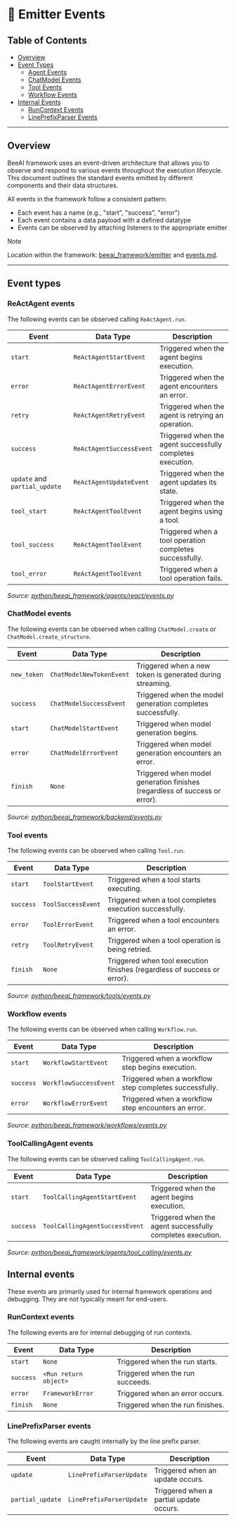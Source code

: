 # 📡 Emitter Events

<!-- TOC -->
## Table of Contents
- [Overview](#overview)
- [Event Types](#event-types)
    - [Agent Events](#agent-events)
    - [ChatModel Events](#chatmodel-events)
    - [Tool Events](#tool-events)
    - [Workflow Events](#workflow-events)
- [Internal Events](#internal-events)
    - [RunContext Events](#runcontext-events)
    - [LinePrefixParser Events](#lineprefixparser-events)
<!-- /TOC -->

---

## Overview

BeeAI framework uses an event-driven architecture that allows you to observe and respond to various events throughout the execution lifecycle. This document outlines the standard events emitted by different components and their data structures.

All events in the framework follow a consistent pattern:
* Each event has a name (e.g., "start", "success", "error")
* Each event contains a data payload with a defined datatype
* Events can be observed by attaching listeners to the appropriate emitter

> [!NOTE]
> 
> Location within the framework: [beeai_framework/emitter](/python/beeai_framework/emitter) and [events.md](/python/docs/events.md).

---

## Event types

### ReActAgent events

The following events can be observed calling `ReActAgent.run`.


| Event                         | Data Type                | Description                                                |
|-------------------------------|--------------------------|------------------------------------------------------------|
| `start`                       | `ReActAgentStartEvent`   | Triggered when the agent begins execution.                 |
| `error`                       | `ReActAgentErrorEvent`   | Triggered when the agent encounters an error.              |
| `retry`                       | `ReActAgentRetryEvent`   | Triggered when the agent is retrying an operation.         |
| `success`                     | `ReActAgentSuccessEvent` | Triggered when the agent successfully completes execution. |
| `update` and `partial_update` | `ReActAgentUpdateEvent`  | Triggered when the agent updates its state.                |
| `tool_start`                  | `ReActAgentToolEvent`    | Triggered when the agent begins using a tool.              |
| `tool_success`                | `ReActAgentToolEvent`    | Triggered when a tool operation completes successfully.    |
| `tool_error`                  | `ReActAgentToolEvent`    | Triggered when a tool operation fails.                     |

_Source: [python/beeai_framework/agents/react/events.py](python/beeai_framework/agents/react/events.py)_


### ChatModel events

The following events can be observed when calling `ChatModel.create` or `ChatModel.create_structure`.

| Event        | Data Type                | Description                                                                |
|--------------|--------------------------|----------------------------------------------------------------------------|
| `new_token`  | `ChatModelNewTokenEvent` | Triggered when a new token is generated during streaming.                  |
| `success`    | `ChatModelSuccessEvent`  | Triggered when the model generation completes successfully.                |
| `start`      | `ChatModelStartEvent`    | Triggered when model generation begins.                                    |
| `error`      | `ChatModelErrorEvent`    | Triggered when model generation encounters an error.                       |
| `finish`     | `None`                   | Triggered when model generation finishes (regardless of success or error). |

_Source: [python/beeai_framework/backend/events.py](python/beeai_framework/backend/events.py)_

### Tool events

The following events can be observed when calling `Tool.run`.

| Event     | Data Type          | Description                                                              |
|-----------|--------------------|--------------------------------------------------------------------------|
| `start`   | `ToolStartEvent`   | Triggered when a tool starts executing.                                  |
| `success` | `ToolSuccessEvent` | Triggered when a tool completes execution successfully.                  |
| `error`   | `ToolErrorEvent`   | Triggered when a tool encounters an error.                               |
| `retry`   | `ToolRetryEvent`   | Triggered when a tool operation is being retried.                        |
| `finish`  | `None`             | Triggered when tool execution finishes (regardless of success or error). |

_Source: [python/beeai_framework/tools/events.py](python/beeai_framework/tools/events.py)_

### Workflow events

The following events can be observed when calling `Workflow.run`.

| Event     | Data Type              | Description                                            |
|-----------|------------------------|--------------------------------------------------------|
| `start`   | `WorkflowStartEvent`   | Triggered when a workflow step begins execution.       |
| `success` | `WorkflowSuccessEvent` | Triggered when a workflow step completes successfully. |
| `error`   | `WorkflowErrorEvent`   | Triggered when a workflow step encounters an error.    |

_Source: [python/beeai_framework/workflows/events.py](python/beeai_framework/workflows/events.py)_

### ToolCallingAgent events

The following events can be observed calling `ToolCallingAgent.run`.


| Event     | Data Type                      | Description                                                |
|-----------|--------------------------------|------------------------------------------------------------|
| `start`   | `ToolCallingAgentStartEvent`   | Triggered when the agent begins execution.                 |
| `success` | `ToolCallingAgentSuccessEvent` | Triggered when the agent successfully completes execution. |

_Source: [python/beeai_framework/agents/tool_calling/events.py](python/beeai_framework/agents/tool_calling/events.py)_


## Internal events

These events are primarily used for internal framework operations and debugging. They are not typically meant for end-users.

### RunContext events

The following events are for internal debugging of run contexts.

| Event     | Data Type             | Description                      |
|-----------|-----------------------|----------------------------------|
| `start`   | `None`                | Triggered when the run starts.   |
| `success` | `<Run return object>` | Triggered when the run succeeds. |
| `error`   | `FrameworkError`      | Triggered when an error occurs.  |
| `finish`  | `None`                | Triggered when the run finishes. |

### LinePrefixParser events

The following events are caught internally by the line prefix parser.

| Event            | Data Type                | Description                             |
|------------------|--------------------------|-----------------------------------------|
| `update`         | `LinePrefixParserUpdate` | Triggered when an update occurs.        |
| `partial_update` | `LinePrefixParserUpdate` | Triggered when a partial update occurs. |
